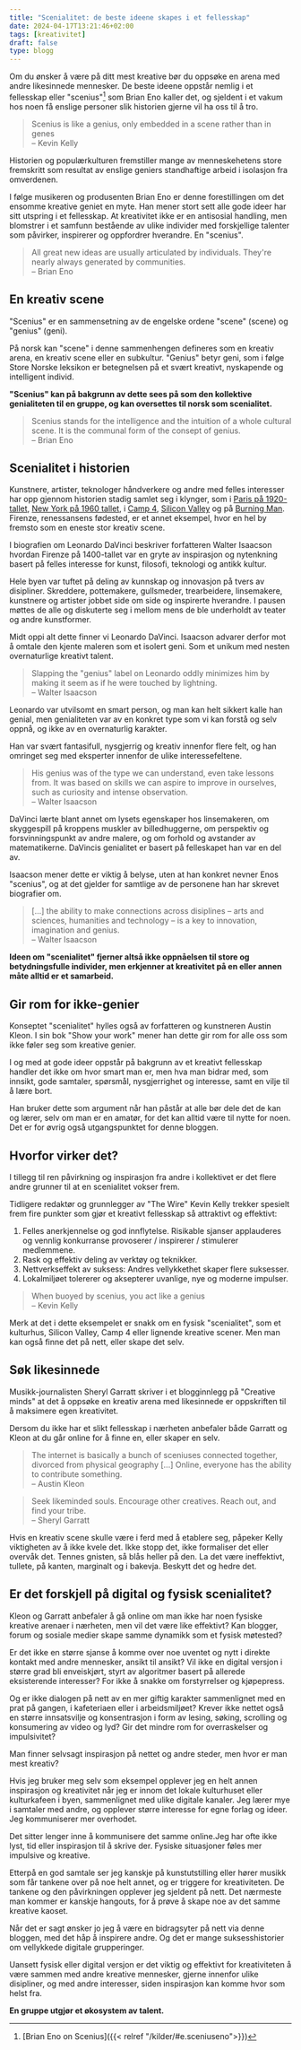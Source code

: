 ```yaml
---
title: "Scenialitet: de beste ideene skapes i et fellesskap"
date: 2024-04-17T13:21:46+02:00
tags: [kreativitet]
draft: false
type: blogg
---
```


Om du ønsker å være på ditt mest kreative bør du oppsøke en arena med andre likesinnede mennesker. De beste ideene oppstår nemlig i et fellesskap eller "scenius"[^1] som Brian Eno kaller det, og sjeldent i et vakum hos noen få enslige personer slik historien gjerne vil ha oss til å tro.

> Scenius is like a genius, only embedded in a scene rather than in genes   
> – Kevin Kelly

Historien og populærkulturen fremstiller mange av menneskehetens store fremskritt som resultat av enslige geniers standhaftige arbeid i isolasjon fra omverdenen.

I følge musikeren og produsenten Brian Eno er denne forestillingen om det ensomme kreative geniet en myte. Han mener stort sett alle gode ideer har sitt utspring i et fellesskap. At kreativitet ikke er en antisosial handling, men blomstrer i et samfunn bestående av ulike individer med forskjellige talenter som påvirker, inspirerer og oppfordrer hverandre. En "scenius".

> All great new ideas are usually articulated by individuals. They're nearly always generated by communities.  
> – Brian Eno

## En kreativ scene
"Scenius" er en sammensetning av de engelske ordene "scene" (scene) og "genius" (geni).

På norsk kan "scene" i denne sammenhengen defineres som en kreativ arena, en kreativ scene eller en subkultur. "Genius" betyr geni, som i følge Store Norske leksikon er betegnelsen på et svært kreativt, nyskapende og intelligent individ. 

**"Scenius" kan på bakgrunn av dette sees på som den kollektive genialiteten til en gruppe, og kan oversettes til norsk som scenialitet.**

> Scenius stands for the intelligence and the intuition of a whole cultural scene. It is the communal form of the consept of genius.  
> – Brian Eno

## Scenialitet i historien
Kunstnere, artister, teknologer håndverkere og andre med felles interesser har opp gjennom historien stadig samlet seg i klynger, som i [Paris på 1920-tallet](https://en.wikipedia.org/wiki/Writers_in_Paris_in_the_1920s), [New York på 1960 tallet](https://en.wikipedia.org/wiki/New_York_School_(art)), i [Camp 4](https://en.wikipedia.org/wiki/Camp_4_(Yosemite)), [Silicon Valley](https://en.wikipedia.org/wiki/Silicon_Valley) og på [Burning Man](https://en.wikipedia.org/wiki/Burning_Man). Firenze, renessansens fødested, er et annet eksempel, hvor en hel by fremsto som en eneste stor kreativ scene.

I biografien om Leonardo DaVinci beskriver forfatteren Walter Isaacson hvordan Firenze på 1400-tallet var en gryte av inspirasjon og nytenkning basert på felles interesse for kunst, filosofi, teknologi og antikk kultur.

Hele byen var tuftet på deling av kunnskap og innovasjon på tvers av disipliner. Skreddere, pottemakere, gullsmeder, trearbeidere, linsemakere, kunstnere og artister jobbet side om side og inspirerte hverandre. I pausen møttes de alle og diskuterte seg i mellom mens de ble underholdt av teater og andre kunstformer.

Midt oppi alt dette finner vi Leonardo DaVinci. Isaacson advarer derfor mot å omtale den kjente maleren som et isolert geni. Som et unikum med nesten overnaturlige kreativt talent.

> Slapping the "genius" label on Leonardo oddly minimizes him by making it seem as if he were touched by lightning.  
> – Walter Isaacson

Leonardo var utvilsomt en smart person, og man kan helt sikkert kalle han genial, men genialiteten var av en konkret type som vi kan forstå og selv oppnå, og ikke av en overnaturlig karakter.

Han var svært fantasifull, nysgjerrig og kreativ innenfor flere felt, og han omringet seg med eksperter innenfor de ulike interessefeltene.

> His genius was of the type we can understand, even take lessons from. It was based on skills we can aspire to improve in ourselves, such as curiosity and intense observation.  
> – Walter Isaacson

DaVinci lærte blant annet om lysets egenskaper hos linsemakeren, om skyggespill på kroppens muskler av billedhuggerne, om perspektiv og forsvinningspunkt av andre malere, og om forhold og avstander av matematikerne. DaVincis genialitet er basert på felleskapet han var en del av.

Isaacson mener dette er viktig å belyse, uten at han konkret nevner Enos "scenius", og at det gjelder for samtlige av de personene han har skrevet biografier om.

> [...] the ability to make connections across disiplines – arts and sciences, humanities and technology – is a key to innovation, imagination and genius.  
> – Walter Isaacson

**Ideen om "scenialitet" fjerner altså ikke oppnåelsen til store og betydningsfulle individer, men erkjenner at kreativitet på en eller annen måte alltid er et samarbeid.**

## Gir rom for ikke-genier
Konseptet "scenialitet" hylles også av forfatteren og kunstneren Austin Kleon. I sin bok "Show your work" mener han dette gir rom for alle oss som ikke føler seg som kreative genier.

I og med at gode ideer oppstår på bakgrunn av et kreativt fellesskap handler det ikke om hvor smart man er, men hva man bidrar med, som innsikt, gode samtaler, spørsmål, nysgjerrighet og interesse, samt en vilje til å lære bort.

Han bruker dette som argument når han påstår at alle bør dele det de kan og lærer, selv om man er en amatør, for det kan alltid være til nytte for noen. Det er for øvrig også utgangspunktet for denne bloggen.

## Hvorfor virker det?
I tillegg til ren påvirkning og inspirasjon fra andre i kollektivet er det flere andre grunner til at en scenialitet vokser frem.

Tidligere redaktør og grunnlegger av "The Wire" Kevin Kelly trekker spesielt frem fire punkter som gjør et kreativt fellesskap så attraktivt og effektivt:

1. Felles anerkjennelse og god innflytelse. Risikable sjanser applauderes og vennlig konkurranse provoserer / inspirerer / stimulerer medlemmene.
2. Rask og effektiv deling av verktøy og teknikker.
3. Nettverkseffekt av suksess: Andres vellykkethet skaper flere suksesser.
4. Lokalmiljøet tolererer og aksepterer uvanlige, nye og moderne impulser.

> When buoyed by scenius, you act like a genius  
> – Kevin Kelly

Merk at det i dette eksempelet er snakk om en fysisk "scenialitet", som et kulturhus, Silicon Valley, Camp 4 eller lignende kreative scener. Men man kan også finne det på nett, eller skape det selv.

## Søk likesinnede
Musikk-journalisten Sheryl Garratt skriver i et blogginnlegg på "Creative minds" at det å oppsøke en kreativ arena med likesinnede er oppskriften til å maksimere egen kreativitet.

Dersom du ikke har et slikt fellesskap i nærheten anbefaler både Garratt og Kleon at du går online for å finne en, eller skaper en selv.

> The internet is basically a bunch of sceniuses connected together, divorced from physical geography [...] Online, everyone has the ability to contribute something.  
> – Austin Kleon

> Seek likeminded souls. Encourage other creatives. Reach out, and find your tribe.  
> – Sheryl Garratt

Hvis en kreativ scene skulle være i ferd med å etablere seg, påpeker Kelly viktigheten av å ikke kvele det. Ikke stopp det, ikke formaliser det eller overvåk det. Tennes gnisten, så blås heller på den. La det være ineffektivt, tullete, på kanten, marginalt og i bakevja. Beskytt det og hedre det.

## Er det forskjell på digital og fysisk scenialitet?
Kleon og Garratt anbefaler å gå online om man ikke har noen fysiske kreative arenaer i nærheten, men vil det være like effektivt? Kan blogger, forum og sosiale medier skape samme dynamikk som et fysisk møtested?

Er det ikke en større sjanse å komme over noe uventet og nytt i direkte kontakt med andre mennesker, ansikt til ansikt? Vil ikke en digital versjon i større grad bli enveiskjørt, styrt av algoritmer basert på allerede eksisterende interesser? For ikke å snakke om forstyrrelser og kjøpepress.

Og er ikke dialogen på nett av en mer giftig karakter sammenlignet med en prat på gangen, i kafeteriaen eller i arbeidsmiljøet? Krever ikke nettet også en større innsatsvilje og konsentrasjon i form av lesing, søking, scrolling og konsumering av video og lyd? Gir det mindre rom for overraskelser og impulsivitet?

Man finner selvsagt inspirasjon på nettet og andre steder, men hvor er man mest kreativ?

Hvis jeg bruker meg selv som eksempel opplever jeg en helt annen inspirasjon og kreativitet når jeg er innom det lokale kulturhuset eller kulturkafeen i byen, sammenlignet med ulike digitale kanaler. Jeg lærer mye i samtaler med andre, og opplever større interesse for egne forlag og ideer. Jeg kommuniserer mer overhodet.

Det sitter lenger inne å kommunisere det samme online.Jeg har ofte ikke lyst, tid eller inspirasjon til å skrive der. Fysiske situasjoner føles mer impulsive og kreative.

Etterpå en god samtale ser jeg kanskje på kunstutstilling eller hører musikk som får tankene over på noe helt annet, og er triggere for kreativiteten. De tankene og den påvirkningen opplever jeg sjeldent på nett. Det nærmeste man kommer er kanskje hangouts, for å prøve å skape noe av det samme kreative kaoset.

Når det er sagt ønsker jo jeg å være en bidragsyter på nett via denne bloggen, med det håp å inspirere andre. Og det er mange suksesshistorier om vellykkede digitale grupperinger.

Uansett fysisk eller digital versjon er det viktig og effektivt for kreativiteten å være sammen med andre kreative mennesker, gjerne innenfor ulike disipliner, og med andre interesser, siden inspirasjon kan komme hvor som helst fra.

**En gruppe utgjør et økosystem av talent.**

[^1]: [Brian Eno on Scenius]({{< relref "/kilder/#e.sceniuseno">}})
